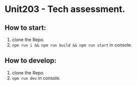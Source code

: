 # Unit203 - Tech assessment.

## How to start:

1. clone the Repo.
2. `npm run i && npm run build && npm run start` in console.

## How to develop:

1. clone the Repo.
2. `npm run dev` in console.
